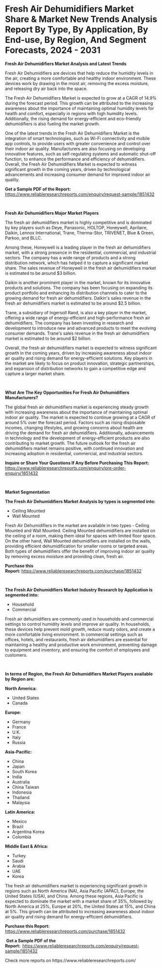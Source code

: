 <p><h1>Fresh Air Dehumidifiers Market Share & Market New Trends Analysis Report By Type, By Application, By End-use, By Region, And Segment Forecasts, 2024 - 2031</h1></p><p><strong>Fresh Air Dehumidifiers Market Analysis and Latest Trends</strong></p>
<p><p>Fresh Air Dehumidifiers are devices that help reduce the humidity levels in the air, creating a more comfortable and healthy indoor environment. These devices work by drawing in the moist air, removing the excess moisture, and releasing dry air back into the space.</p><p>The Fresh Air Dehumidifiers Market is expected to grow at a CAGR of 14.9% during the forecast period. This growth can be attributed to the increasing awareness about the importance of maintaining optimal humidity levels for health and comfort, especially in regions with high humidity levels. Additionally, the rising demand for energy-efficient and eco-friendly dehumidifiers is also fueling the market growth.</p><p>One of the latest trends in the Fresh Air Dehumidifiers Market is the integration of smart technologies, such as Wi-Fi connectivity and mobile app controls, to provide users with greater convenience and control over their indoor air quality. Manufacturers are also focusing on developing innovative features, such as self-regulating systems and automatic shut-off function, to enhance the performance and efficiency of dehumidifiers. Overall, the Fresh Air Dehumidifiers Market is expected to witness significant growth in the coming years, driven by technological advancements and increasing consumer demand for improved indoor air quality.</p></p>
<p><strong>Get a Sample PDF of the Report:&nbsp;</strong> <a href="https://www.reliableresearchreports.com/enquiry/request-sample/1851432">https://www.reliableresearchreports.com/enquiry/request-sample/1851432</a></p>
<p>&nbsp;</p>
<p><strong>Fresh Air Dehumidifiers Major Market Players</strong></p>
<p><p>The fresh air dehumidifiers market is highly competitive and is dominated by key players such as Deye, Panasonic, HOLTOP, Honeywell, Aprilaire, Daikin, Lennox International, Trane, Therma-Stor, TRIVENET, Blue & Green, Parkoo, and BLLC.</p><p>Among these, Honeywell is a leading player in the fresh air dehumidifiers market, with a strong presence in the residential, commercial, and industrial sectors. The company has a wide range of products and a strong distribution network, which has helped it to capture a significant market share. The sales revenue of Honeywell in the fresh air dehumidifiers market is estimated to be around $3 billion.</p><p>Daikin is another prominent player in the market, known for its innovative products and solutions. The company has been focusing on expanding its product portfolio and enhancing its distribution channels to cater to the growing demand for fresh air dehumidifiers. Daikin's sales revenue in the fresh air dehumidifiers market is estimated to be around $2.5 billion.</p><p>Trane, a subsidiary of Ingersoll Rand, is also a key player in the market, offering a wide range of energy-efficient and high-performance fresh air dehumidifiers. The company has been investing in research and development to introduce new and advanced products to meet the evolving consumer demands. Trane's sales revenue in the fresh air dehumidifiers market is estimated to be around $2 billion.</p><p>Overall, the fresh air dehumidifiers market is expected to witness significant growth in the coming years, driven by increasing awareness about indoor air quality and rising demand for energy-efficient solutions. Key players in the market are likely to focus on product innovation, strategic partnerships, and expansion of distribution networks to gain a competitive edge and capture a larger market share.</p></p>
<p>&nbsp;</p>
<p><strong>What Are The Key Opportunities For Fresh Air Dehumidifiers Manufacturers?</strong></p>
<p><p>The global fresh air dehumidifiers market is experiencing steady growth with increasing awareness about the importance of maintaining optimal indoor air quality. The market is expected to continue growing at a CAGR of around 5% over the forecast period. Factors such as rising disposable incomes, changing lifestyles, and growing concerns about health are driving the demand for fresh air dehumidifiers. Additionally, advancements in technology and the development of energy-efficient products are also contributing to market growth. The future outlook for the fresh air dehumidifiers market remains positive, with continued innovation and increasing adoption in residential, commercial, and industrial sectors.</p></p>
<p><strong>Inquire or Share Your Questions If Any Before Purchasing This Report:</strong> <a href="https://www.reliableresearchreports.com/enquiry/pre-order-enquiry/1851432">https://www.reliableresearchreports.com/enquiry/pre-order-enquiry/1851432</a></p>
<p>&nbsp;</p>
<p><strong>Market Segmentation</strong></p>
<p><strong>The Fresh Air Dehumidifiers Market Analysis by types is segmented into:</strong></p>
<p><ul><li>Ceiling Mounted</li><li>Wall Mounted</li></ul></p>
<p><p>Fresh Air Dehumidifiers in the market are available in two types - Ceiling Mounted and Wall Mounted. Ceiling Mounted dehumidifiers are installed on the ceiling of a room, making them ideal for spaces with limited floor space. On the other hand, Wall Mounted dehumidifiers are installed on the walls, providing efficient dehumidification for smaller rooms or targeted areas. Both types of dehumidifiers offer the benefit of improving indoor air quality by removing excess moisture and providing clean, fresh air.</p></p>
<p><strong>Purchase this Report:&nbsp;</strong><a href="https://www.reliableresearchreports.com/purchase/1851432">https://www.reliableresearchreports.com/purchase/1851432</a></p>
<p>&nbsp;</p>
<p><strong>The Fresh Air Dehumidifiers Market Industry Research by Application is segmented into:</strong></p>
<p><ul><li>Household</li><li>Commercial</li></ul></p>
<p><p>Fresh air dehumidifiers are commonly used in households and commercial settings to control humidity levels and improve air quality. In households, these devices help prevent mold growth, reduce musty odors, and create a more comfortable living environment. In commercial settings such as offices, hotels, and restaurants, fresh air dehumidifiers are essential for maintaining a healthy and productive work environment, preventing damage to equipment and inventory, and ensuring the comfort of employees and customers.</p></p>
<p>&nbsp;</p>
<p><strong>In terms of Region, the Fresh Air Dehumidifiers Market Players available by Region are:</strong></p>
<p>
    <p> <strong> North America: </strong>
        <ul>
            <li>United States</li>
            <li>Canada</li>
        </ul>
        </p> 
    <p> <strong> Europe: </strong>
        <ul>
            <li>Germany</li>
            <li>France</li>
            <li>U.K.</li>
            <li>Italy</li>
            <li>Russia</li>
        </ul>
        </p> 
    <p> <strong> Asia-Pacific: </strong>
        <ul>
            <li>China</li>
            <li>Japan</li>
            <li>South Korea</li>
            <li>India</li>
            <li>Australia</li>
            <li>China Taiwan</li>
            <li>Indonesia</li>
            <li>Thailand</li>
            <li>Malaysia</li>
        </ul>
        </p> 
    <p> <strong> Latin America: </strong>
        <ul>
            <li>Mexico</li>
            <li>Brazil</li>
            <li>Argentina Korea</li>
            <li>Colombia</li>
        </ul>
        </p> 
    <p> <strong> Middle East & Africa: </strong>
        <ul>
            <li>Turkey</li>
            <li>Saudi</li>
            <li>Arabia</li>
            <li>UAE</li>
            <li>Korea</li>
        </ul>
    </p>
    </p>
<p><p>The fresh air dehumidifiers market is experiencing significant growth in regions such as North America (NA), Asia Pacific (APAC), Europe, the United States (USA), and China. Among these regions, Asia Pacific is expected to dominate the market with a market share of 35%, followed by North America at 25%, Europe at 20%, the United States at 15%, and China at 5%. This growth can be attributed to increasing awareness about indoor air quality and rising demand for energy-efficient dehumidifiers.</p></p>
<p><strong>Purchase this Report: </strong><a href="https://www.reliableresearchreports.com/purchase/1851432">https://www.reliableresearchreports.com/purchase/1851432</a></p>
<p>&nbsp;<strong>Get a Sample PDF of the Report:&nbsp;&nbsp;</strong><a href="https://www.reliableresearchreports.com/enquiry/request-sample/1851432">https://www.reliableresearchreports.com/enquiry/request-sample/1851432</a></p>
<p><strong></strong></p>
<p>Check more reports on https://www.reliableresearchreports.com/</p>
